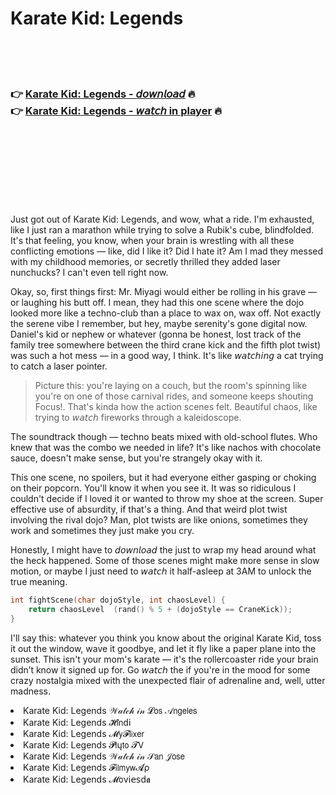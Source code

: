 <h1>Karate Kid: Legends</h1>

<br><br><br>

<h3>👉 <a href="https://Corys-weddduncringrxas1972.github.io/vrpwfxceub/">Karate Kid: Legends - 𝘥𝘰𝘸𝘯𝘭𝘰𝘢𝘥</a> 🔥<br>
👉 <a href="https://Corys-weddduncringrxas1972.github.io/vrpwfxceub/">Karate Kid: Legends - 𝘸𝘢𝘵𝘤𝘩 in player</a> 🔥
</h3>



<br><br><br><br><br><br><br>


Just got out of Karate Kid: Legends, and wow, what a ride. I'm exhausted, like I just ran a marathon while trying to solve a Rubik's cube, blindfolded. It's that feeling, you know, when your brain is wrestling with all these conflicting emotions — like, did I like it? Did I hate it? Am I mad they messed with my childhood memories, or secretly thrilled they added laser nunchucks? I can't even tell right now. 

Okay, so, first things first: Mr. Miyagi would either be rolling in his grave — or laughing his butt off. I mean, they had this one scene where the dojo looked more like a techno-club than a place to wax on, wax off. Not exactly the serene vibe I remember, but hey, maybe serenity's gone digital now. Daniel's kid or nephew or whatever (gonna be honest, lost track of the family tree somewhere between the third crane kick and the fifth plot twist) was such a hot mess — in a good way, I think. It's like 𝘸𝘢𝘵𝘤𝘩𝘪𝘯𝘨 a cat trying to catch a laser pointer. 

> Picture this: you're laying on a couch, but the room's spinning like you're on one of those carnival rides, and someone keeps shouting Focus!. That's kinda how the action scenes felt. Beautiful chaos, like trying to 𝘸𝘢𝘵𝘤𝘩 fireworks through a kaleidoscope.

The soundtrack though — techno beats mixed with old-school flutes. Who knew that was the combo we needed in life? It's like nachos with chocolate sauce, doesn't make sense, but you're strangely okay with it.

This one scene, no spoilers, but it had everyone either gasping or choking on their popcorn. You'll know it when you see it. It was so ridiculous I couldn't decide if I loved it or wanted to throw my shoe at the screen. Super effective use of absurdity, if that's a thing. And that weird plot twist involving the rival dojo? Man, plot twists are like onions, sometimes they work and sometimes they just make you cry.

Honestly, I might have to 𝘥𝘰𝘸𝘯𝘭𝘰𝘢𝘥 the   just to wrap my head around what the heck happened. Some of those scenes might make more sense in slow motion, or maybe I just need to 𝘸𝘢𝘵𝘤𝘩 it half-asleep at 3AM to unlock the true meaning.

```c
int fightScene(char dojoStyle, int chaosLevel) {
    return chaosLevel  (rand() % 5 + (dojoStyle == CraneKick));
}
```

I'll say this: whatever you think you know about the original Karate Kid, toss it out the window, wave it goodbye, and let it fly like a paper plane into the sunset. This isn't your mom's karate   — it's the rollercoaster ride your brain didn’t know it signed up for. Go 𝘸𝘢𝘵𝘤𝘩 the   if you're in the mood for some crazy nostalgia mixed with the unexpected flair of adrenaline and, well, utter madness.

<li>Karate Kid: Legends 𝒲𝒶𝓉𝒸𝒽 𝒾𝓃 𝓛𝗈𝗌 𝒜𝗇𝗀𝖾𝗅𝖾𝗌</li>
<li>Karate Kid: Legends 𝓗𝗂𝗇ԁ𝗂</li>
<li>Karate Kid: Legends 𝓜𝗒𝓕𝗅𝗂𝗑𝖾𝗋</li>
<li>Karate Kid: Legends 𝓟𝗅ų𝗍𝗈 𝓣𝖵</li>
<li>Karate Kid: Legends 𝒲𝒶𝓉𝒸𝒽 𝒾𝓃 𝒮𝖺𝗇 𝒥𝗈𝗌𝖾</li>
<li>Karate Kid: Legends 𝓕𝗂𝗅𝗆𝗒𝗐𝓐ρ</li>
<li>Karate Kid: Legends 𝓜𝗈ν𝗂𝖾𝗌ԁ𝖆</li>
